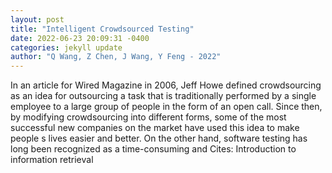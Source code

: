 ```yaml
--- 
layout: post 
title: "Intelligent Crowdsourced Testing" 
date: 2022-06-23 20:09:31 -0400 
categories: jekyll update 
author: "Q Wang, Z Chen, J Wang, Y Feng - 2022" 
--- 
```

In an article for Wired Magazine in 2006, Jeff Howe defined crowdsourcing as an idea for outsourcing a task that is traditionally performed by a single employee to a large group of people in the form of an open call. Since then, by modifying crowdsourcing into different forms, some of the most successful new companies on the market have used this idea to make people s lives easier and better. On the other hand, software testing has long been recognized as a time-consuming and Cites: Introduction to information retrieval